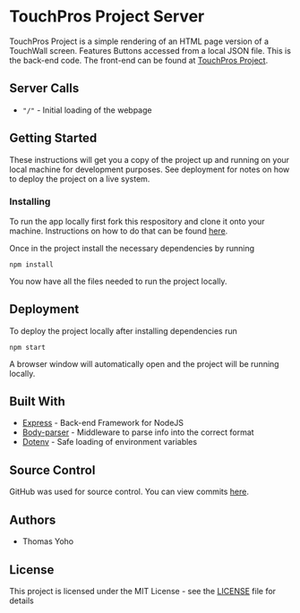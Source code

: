 # TouchPros Project Server
TouchPros Project is a simple rendering of an HTML page version of a TouchWall screen. Features Buttons accessed from a local JSON file. This is the back-end code. The front-end can be found at [TouchPros Project](https://github.com/TYohoJr/touch-pros-project).

## Server Calls
* `"/"` - Initial loading of the webpage

## Getting Started
These instructions will get you a copy of the project up and running on your local machine for development purposes. See deployment for notes on how to deploy the project on a live system.

### Installing
To run the app locally first fork this respository and clone it onto your machine. Instructions on how to do that can be found [here](https://help.github.com/en/articles/fork-a-repo).

Once in the project install the necessary dependencies by running

```
npm install
```
You now have all the files needed to run the project locally.

## Deployment
To deploy the project locally after installing dependencies run

```
npm start
```

A browser window will automatically open and the project will be running locally.

## Built With
* [Express](https://expressjs.com/) - Back-end Framework for NodeJS
* [Body-parser](https://www.npmjs.com/package/body-parser) - Middleware to parse info into the correct format
* [Dotenv](https://www.npmjs.com/package/dotenv) - Safe loading of environment variables

## Source Control
GitHub was used for source control. You can view commits [here](https://github.com/TYohoJr/touch-pros-project-server/commits/master).

## Authors
* Thomas Yoho

## License
This project is licensed under the MIT License - see the [LICENSE](https://github.com/TYohoJr/touch-pros-project-server/blob/master/LICENSE) file for details
